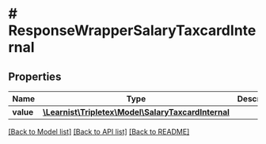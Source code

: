 # # ResponseWrapperSalaryTaxcardInternal

## Properties

Name | Type | Description | Notes
------------ | ------------- | ------------- | -------------
**value** | [**\Learnist\Tripletex\Model\SalaryTaxcardInternal**](SalaryTaxcardInternal.md) |  | [optional]

[[Back to Model list]](../../README.md#models) [[Back to API list]](../../README.md#endpoints) [[Back to README]](../../README.md)
